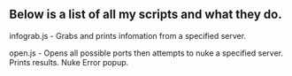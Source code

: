 ## Below is a list of all my scripts and what they do.
infograb.js - Grabs and prints infomation from a specified server.

open.js - Opens all possible ports then attempts to nuke a specified server. Prints results. Nuke Error popup.
